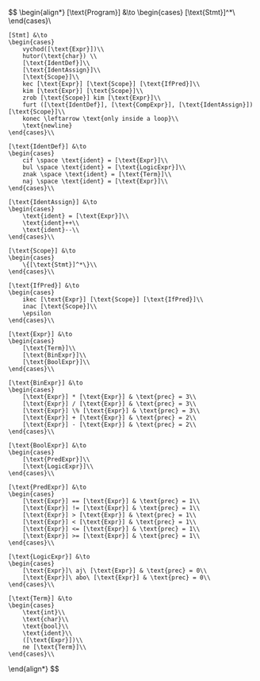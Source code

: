 $$
\begin{align*}
    [\text{Program}] &\to
    \begin{cases}
    [\text{Stmt}]^*\\
    \end{cases}\\

    [Stmt] &\to
    \begin{cases}
        vychod([\text{Expr}])\\
        hutor(\text{char}) \\
        [\text{IdentDef}]\\
        [\text{IdentAssign}]\\
        [\text{Scope}]\\
        kec [\text{Expr}] [\text{Scope}] [\text{IfPred}]\\
        kim [\text{Expr}] [\text{Scope}]\\
        zrob [\text{Scope}] kim [\text{Expr}]\\
        furt ([\text{IdentDef}], [\text{CompExpr}], [\text{IdentAssign}])[\text{Scope}]\\
        konec \leftarrow \text{only inside a loop}\\
        \text{newline}
    \end{cases}\\

    [\text{IdentDef}] &\to
    \begin{cases}
        cif \space \text{ident} = [\text{Expr}]\\
        bul \space \text{ident} = [\text{LogicExpr}]\\
        znak \space \text{ident} = [\text{Term}]\\
        naj \space \text{ident} = [\text{Expr}]\\
    \end{cases}\\

    [\text{IdentAssign}] &\to
    \begin{cases}
        \text{ident} = [\text{Expr}]\\
        \text{ident}++\\
        \text{ident}--\\
    \end{cases}\\

    [\text{Scope}] &\to 
    \begin{cases}
        \{[\text{Stmt}]^*\}\\
    \end{cases}\\

    [\text{IfPred}] &\to
    \begin{cases}
        ikec [\text{Expr}] [\text{Scope}] [\text{IfPred}]\\
        inac [\text{Scope}]\\
        \epsilon
    \end{cases}\\

    [\text{Expr}] &\to
    \begin{cases}
        [\text{Term}]\\
        [\text{BinExpr}]\\
        [\text{BoolExpr}]\\
    \end{cases}\\

    [\text{BinExpr}] &\to
    \begin{cases}
        [\text{Expr}] * [\text{Expr}] & \text{prec} = 3\\
        [\text{Expr}] / [\text{Expr}] & \text{prec} = 3\\
        [\text{Expr}] \% [\text{Expr}] & \text{prec} = 3\\
        [\text{Expr}] + [\text{Expr}] & \text{prec} = 2\\
        [\text{Expr}] - [\text{Expr}] & \text{prec} = 2\\
    \end{cases}\\

    [\text{BoolExpr}] &\to
    \begin{cases}
        [\text{PredExpr}]\\
        [\text{LogicExpr}]\\
    \end{cases}\\

    [\text{PredExpr}] &\to
    \begin{cases}
        [\text{Expr}] == [\text{Expr}] & \text{prec} = 1\\
        [\text{Expr}] != [\text{Expr}] & \text{prec} = 1\\
        [\text{Expr}] > [\text{Expr}] & \text{prec} = 1\\
        [\text{Expr}] < [\text{Expr}] & \text{prec} = 1\\
        [\text{Expr}] <= [\text{Expr}] & \text{prec} = 1\\
        [\text{Expr}] >= [\text{Expr}] & \text{prec} = 1\\
    \end{cases}\\

    [\text{LogicExpr}] &\to
    \begin{cases}
        [\text{Expr}]\ aj\ [\text{Expr}] & \text{prec} = 0\\
        [\text{Expr}]\ abo\ [\text{Expr}] & \text{prec} = 0\\
    \end{cases}\\

    [\text{Term}] &\to
    \begin{cases}
        \text{int}\\
        \text{char}\\
        \text{bool}\\
        \text{ident}\\
        ([\text{Expr}])\\
        ne [\text{Term}]\\
    \end{cases}\\
\end{align*}
$$